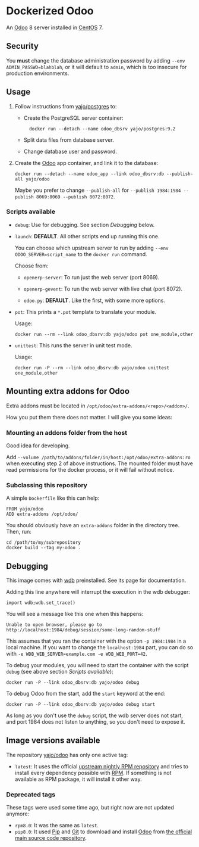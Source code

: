 # Dockerized Odoo #

An [Odoo][] 8 server installed in [CentOS][] 7.

## Security

You **must** change the database administration password by adding
`--env ADMIN_PASSWD=blahblah`, or it will default to `admin`, which is too
insecure for production environments.

## Usage

1.  Follow instructions from [yajo/postgres][] to:

    - Create the PostgreSQL server container:

            docker run --detach --name odoo_dbsrv yajo/postgres:9.2

    - Split data files from database server.
    - Change database user and password.

2.  Create the [Odoo][] app container, and link it to the database:

        docker run --detach --name odoo_app --link odoo_dbsrv:db --publish-all yajo/odoo

    Maybe you prefer to change `--publish-all` for
    `--publish 1984:1984 --publish 8069:8069 --publish 8072:8072`.

### Scripts available

-   `debug`: Use for debugging. See section *Debugging* below.

-   `launch`: **DEFAULT**. All other scripts end up running this one.

    You can choose which upstream server to run by adding
    `--env ODOO_SERVER=script_name` to the `docker run` command.

    Choose from:

    -   `openerp-server`: To run just the web server (port 8069).

    -   `openerp-gevent`: To run the web server with live chat (port 8072).

    -   `odoo.py`: **DEFAULT**. Like the first, with some more options.

-   `pot`: This prints a `*.pot` template to translate your module.

    Usage:

        docker run --rm --link odoo_dbsrv:db yajo/odoo pot one_module,other

-   `unittest`: This runs the server in unit test mode.

    Usage:

        docker run -P --rm --link odoo_dbsrv:db yajo/odoo unittest one_module,other

## Mounting extra addons for Odoo

Extra addons must be located in `/opt/odoo/extra-addons/<repo>/<addon>/`.

How you put them there does not matter. I will give you some ideas:

### Mounting an addons folder from the host

Good idea for developing.

Add `--volume /path/to/addons/folder/in/host:/opt/odoo/extra-addons:ro` when
executing step 2 of above instructions. The mounted folder must have read
permissions for the docker process, or it will fail without notice.

### Subclassing this repository

A simple `Dockerfile` like this can help:

    FROM yajo/odoo
    ADD extra-addons /opt/odoo/

You should obviously have an `extra-addons` folder in the directory tree.
Then, run:

    cd /path/to/my/subrepository
    docker build --tag my-odoo .

## Debugging

This image comes with [wdb][] preinstalled. See its page for documentation.

Adding this line anywhere will interrupt the execution in the wdb debugger:

    import wdb;wdb.set_trace()

You will see a message like this one when this happens:

    Unable to open browser, please go to http://localhost:1984/debug/session/some-long-random-stuff

This assumes that you ran the container with the option `-p 1984:1984` in a
local machine. If you want to change the `localhost:1984` part, you can
do so with `-e WDB_WEB_SERVER=example.com -e WDB_WEB_PORT=42`.

To debug your modules, you will need to start the container with the script
`debug` (see above section *Scripts available*):

    docker run -P --link odoo_dbsrv:db yajo/odoo debug

To debug Odoo from the start, add the `start` keyword at the end:

    docker run -P --link odoo_dbsrv:db yajo/odoo debug start

As long as you don't use the `debug` script, the wdb server does not start,
and port 1984 does not listen to anything, so you don't need to expose it.

## Image versions available

The repository [yajo/odoo][] has only one active tag:

-   `latest`: It uses the official
    [upstream nightly RPM repository](http://nightly.odoo.com/8.0/nightly/rpm/)
    and tries to install every dependency possible with [RPM][].
    If something is not available as RPM package, it will install it other way.

### Deprecated tags

These tags were used some time ago, but right now are not updated anymore:

-   `rpm8.0`: It was the same as `latest`.
-   `pip8.0`: It used [Pip][] and [Git][] to download and install [Odoo][] from
    [the official main source code repository](https://github.com/odoo/odoo).


[CentOS]: http://centos.org/
[Git]: http://git-scm.com/
[Odoo]: https://www.odoo.com/
[Pip]: https://pip.pypa.io/en/latest/
[wdb]: https://github.com/Kozea/wdb
[RPM]: http://rpm.org/
[yajo/postgres]: https://registry.hub.docker.com/u/yajo/postgres/
[yajo/odoo]: https://registry.hub.docker.com/u/yajo/odoo/
